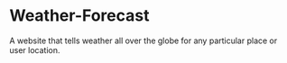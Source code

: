 # Weather-Forecast
A website that tells weather all over the globe for any particular place or user location.
